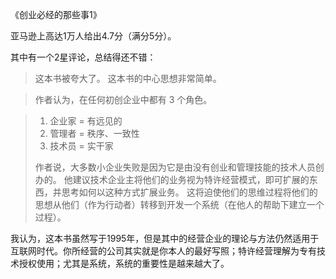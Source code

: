 《创业必经的那些事1》

亚马逊上高达1万人给出4.7分（满分5分）。

其中有一个2星评论，总结得还不错：

> 这本书被夸大了。 这本书的中心思想非常简单。

> 作者认为，在任何初创企业中都有 3 个角色。

> 1. 企业家 = 有远见的
> 2. 管理者 = 秩序、一致性
> 3. 技术员 = 实干家
> 
> 作者说，大多数小企业失败是因为它是由没有创业和管理技能的技术人员创办的。 他建议技术企业主将他们的业务视为特许经营模式，即可扩展的东西，并思考如何以这种方式扩展业务。 这将迫使他们的思维过程将他们的思想从他们（作为行动者）转移到开发一个系统（在他人的帮助下建立一个过程）。

我认为，这本书虽然写于1995年，但是其中的经营企业的理论与方法仍然适用于互联网时代。你所经营的公司其实就是你本人的最好写照；特许经营理解为专有技术授权使用；尤其是系统，系统的重要性是越来越大了。

